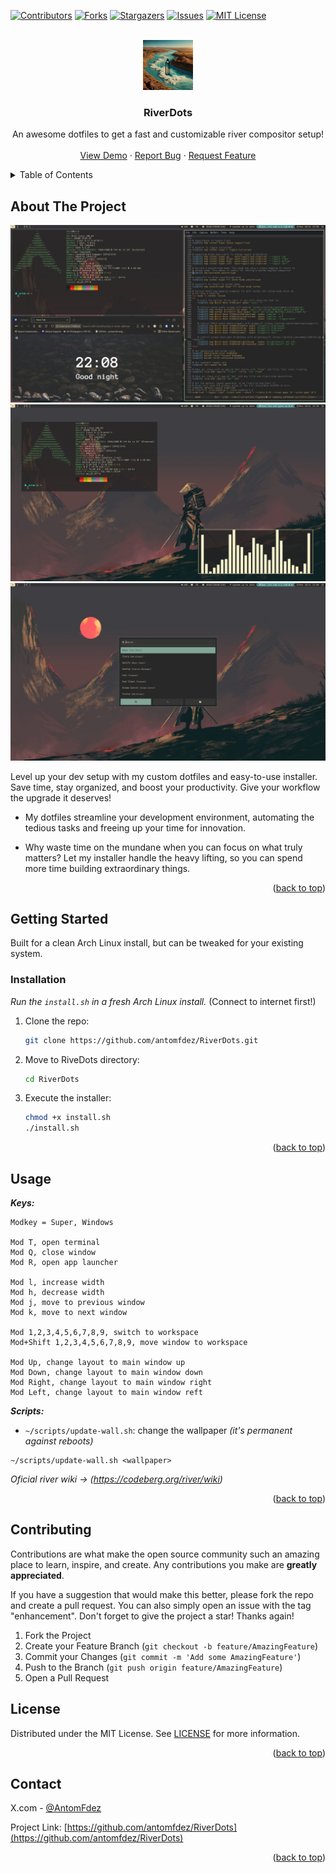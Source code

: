 <!-- Improved compatibility of back to top link: See: https://github.com/othneildrew/Best-README-Template/pull/73 -->
<a id="readme-top"></a>
<!--
*** Thanks for checking out the Best-README-Template. If you have a suggestion
*** that would make this better, please fork the repo and create a pull request
*** or simply open an issue with the tag "enhancement".
*** Don't forget to give the project a star!
*** Thanks again! Now go create something AMAZING! :D
-->



<!-- PROJECT SHIELDS -->
<!--
*** I'm using markdown "reference style" links for readability.
*** Reference links are enclosed in brackets [ ] instead of parentheses ( ).
*** See the bottom of this document for the declaration of the reference variables
*** for contributors-url, forks-url, etc. This is an optional, concise syntax you may use.
*** https://www.markdownguide.org/basic-syntax/#reference-style-links
-->
[![Contributors][contributors-shield]][contributors-url]
[![Forks][forks-shield]][forks-url]
[![Stargazers][stars-shield]][stars-url]
[![Issues][issues-shield]][issues-url]
[![MIT License][license-shield]][license-url]


<!-- PROJECT LOGO -->
<br />
<div align="center">
  <a href="https://github.com/antomfdez/RiverDots/blob/main/repo-assets/logo.jpg">
    <img src="repo-assets/logo.jpg" alt="Logo" width="80" height="80">
  </a>

  <h3 align="center">RiverDots</h3>

  <p align="center">
    An awesome dotfiles to get a fast and customizable river compositor setup!
    <br />
    <br />
    <a href="https://github.com/antomfdez/RiverDots/blob/main/repo-assets/screenshot.jpg">View Demo</a>
    ·
    <a href="https://github.com/antomfdez/RiverDots/issues/new?labels=bug&template=bug-report---.md">Report Bug</a>
    ·
    <a href="https://github.com/antomfdez/RiverDots/issues/new?labels=enhancement&template=feature-request---.md">Request Feature</a>
  </p>
</div>



<!-- TABLE OF CONTENTS -->
<details>
  <summary>Table of Contents</summary>
  <ol>
    <li>
      <a href="#about-the-project">About The Project</a>
    </li>
    <li>
      <a href="#getting-started">Getting Started</a>
      <ul>
        <li><a href="#installation">Installation</a></li>
      </ul>
    </li>
    <li><a href="#usage">Usage</a></li>
    <li><a href="#contributing">Contributing</a></li>
    <li><a href="#license">License</a></li>
    <li><a href="#contact">Contact</a></li>
  </ol>
</details>



<!-- ABOUT THE PROJECT -->
## About The Project

![Screen Shot](https://github.com/antomfdez/RiverDots/blob/main/repo-assets/screenshot.jpg)
<br>
![Screen Shot2](https://github.com/antomfdez/RiverDots/blob/main/repo-assets/screenshot2.jpg)
<br>
![Screen Shot3](https://github.com/antomfdez/RiverDots/blob/main/repo-assets/screenshot3.jpg)
<br>

Level up your dev setup with my custom dotfiles and easy-to-use installer. Save time, stay organized, and boost your productivity. Give your workflow the upgrade it deserves!

- My dotfiles streamline your development environment, automating the tedious tasks and freeing up your time for innovation.

- Why waste time on the mundane when you can focus on what truly matters?
Let my installer handle the heavy lifting, so you can spend more time building extraordinary things.

<p align="right">(<a href="#readme-top">back to top</a>)</p>



<!-- GETTING STARTED -->
## Getting Started

Built for a clean Arch Linux install, but can be tweaked for your existing system.

### Installation

_Run the `install.sh` in a fresh Arch Linux install._ (Connect to internet first!)

1. Clone the repo:
    ```bash
    git clone https://github.com/antomfdez/RiverDots.git
    ```
2. Move to RiveDots directory:
    ```bash
    cd RiverDots
    ```
3. Execute the installer:
    ```bash
    chmod +x install.sh
    ./install.sh
    ```

<p align="right">(<a href="#readme-top">back to top</a>)</p>



<!-- USAGE EXAMPLES -->
## Usage

***Keys:***
```
Modkey = Super, Windows

Mod T, open terminal
Mod Q, close window
Mod R, open app launcher

Mod l, increase width
Mod h, decrease width
Mod j, move to previous window
Mod k, move to next window

Mod 1,2,3,4,5,6,7,8,9, switch to workspace
Mod+Shift 1,2,3,4,5,6,7,8,9, move window to workspace

Mod Up, change layout to main window up
Mod Down, change layout to main window down
Mod Right, change layout to main window right
Mod Left, change layout to main window reft
```

***Scripts:***
- `~/scripts/update-wall.sh`: change the wallpaper _(it's permanent against reboots)_
```
~/scripts/update-wall.sh <wallpaper>
```

_Oficial river wiki -> (https://codeberg.org/river/wiki)_

<p align="right">(<a href="#readme-top">back to top</a>)</p>


<!-- CONTRIBUTING -->
## Contributing

Contributions are what make the open source community such an amazing place to learn, inspire, and create. Any contributions you make are **greatly appreciated**.

If you have a suggestion that would make this better, please fork the repo and create a pull request. You can also simply open an issue with the tag "enhancement".
Don't forget to give the project a star! Thanks again!

1. Fork the Project
2. Create your Feature Branch (`git checkout -b feature/AmazingFeature`)
3. Commit your Changes (`git commit -m 'Add some AmazingFeature'`)
4. Push to the Branch (`git push origin feature/AmazingFeature`)
5. Open a Pull Request




<!-- LICENSE -->
## License

Distributed under the MIT License. See [LICENSE](https://github.com/antomfdez/RiverDots/blob/main/LICENSE) for more information.

<p align="right">(<a href="#readme-top">back to top</a>)</p>

<!-- CONTACT -->
## Contact

X.com - [@AntomFdez](https://x.com/AntomFdez)

Project Link: [https://github.com/antomfdez/RiverDots](https://github.com/antomfdez/RiverDots)

<p align="right">(<a href="#readme-top">back to top</a>)</p>



<!-- MARKDOWN LINKS & IMAGES -->
<!-- https://www.markdownguide.org/basic-syntax/#reference-style-links -->
[contributors-shield]: https://img.shields.io/github/contributors/othneildrew/Best-README-Template.svg?style=for-the-badge
[contributors-url]: https://github.com/antomfdez/RiverDots/graphs/contributors
[forks-shield]: https://img.shields.io/github/forks/othneildrew/Best-README-Template.svg?style=for-the-badge
[forks-url]: https://github.com/antomfdez/RiverDots/network/members
[stars-shield]: https://img.shields.io/github/stars/othneildrew/Best-README-Template.svg?style=for-the-badge
[stars-url]: https://github.com/antomfdez/RiverDots/stargazers
[issues-shield]: https://img.shields.io/github/issues/othneildrew/Best-README-Template.svg?style=for-the-badge
[issues-url]: https://github.com/antomfdez/RiverDots/issues
[license-shield]: https://img.shields.io/github/license/othneildrew/Best-README-Template.svg?style=for-the-badge
[license-url]: https://github.com/antomfdez/RiverDots/blob/master/LICENSE
[product-screenshot]: repo-assets/screenshot.png
